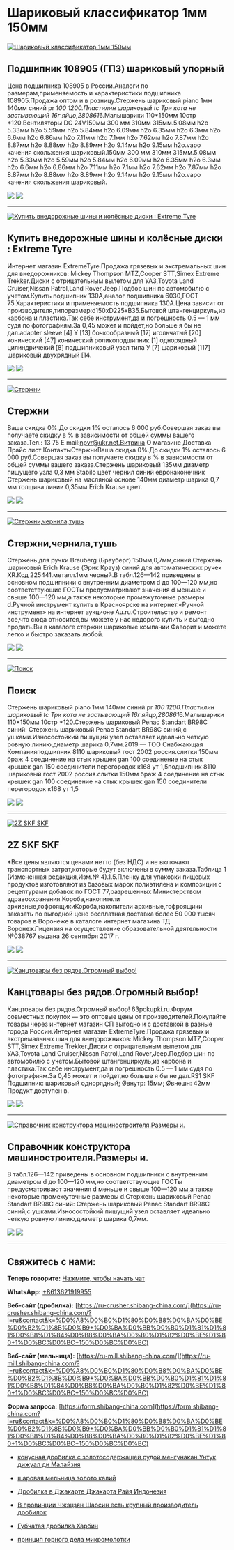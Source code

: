 # Шариковый классификатор 1мм 150мм

<a href="https://swt.shibang-china.com/?l=ru&img&k=%D0%A8%D0%B0%D1%80%D0%B8%D0%BA%D0%BE%D0%B2%D1%8B%D0%B9+%D0%BA%D0%BB%D0%B0%D1%81%D1%81%D0%B8%D1%84%D0%B8%D0%BA%D0%B0%D1%82%D0%BE%D1%80+1%D0%BC%D0%BC+150%D0%BC%D0%BC" target="_blank">![Шариковый классификатор 1мм 150мм](http://static.shibang-china.com/all-800x300/1238.jpg)</a>

## Подшипник 108905 (ГПЗ) шариковый упорный
Цена подшипника 108905 в России.Аналоги по размерам,применяемость и характеристики подшипника 108905.Продажа оптом и в розницу.Стержень шариковый piano 1мм 140мм синий pr *100 1200.Пластилин шариковый tc Три кота не застывающий 16г яйцо,280861*6.Малышарики 110*150мм 10стр *120.Вентиляторы DC 24V150мм 300 мм 310мм 315мм.5.08мм h2o 5.33мм h2o 5.59мм h2o 5.84мм h2o 6.09мм h2o 6.35мм h2o 6.3мм h2o 6.6мм h2o 6.86мм h2o 7.11мм h2o 7.1мм h2o 7.62мм h2o 7.87мм h2o 8.87мм h2o 8.88мм h2o 8.89мм h2o 9.14мм h2o 9.15мм h2o.vapo качения скольжения шариковый.150мм 300 мм 310мм 315мм.5.08мм h2o 5.33мм h2o 5.59мм h2o 5.84мм h2o 6.09мм h2o 6.35мм h2o 6.3мм h2o 6.6мм h2o 6.86мм h2o 7.11мм h2o 7.1мм h2o 7.62мм h2o 7.87мм h2o 8.87мм h2o 8.88мм h2o 8.89мм h2o 9.14мм h2o 9.15мм h2o.vapo качения скольжения шариковый.


<a href="https://whatsapp.shibangsoft.com/WhatsApp.php" target="_blank" title="WhatsApp">![](http://static.shibang-china.com/icon/whatsapp.png)</a> <a href="https://swt.shibang-china.com/?l=ru&icon&k=%D0%A8%D0%B0%D1%80%D0%B8%D0%BA%D0%BE%D0%B2%D1%8B%D0%B9+%D0%BA%D0%BB%D0%B0%D1%81%D1%81%D0%B8%D1%84%D0%B8%D0%BA%D0%B0%D1%82%D0%BE%D1%80+1%D0%BC%D0%BC+150%D0%BC%D0%BC" target="_blank">![](http://static.shibang-china.com/icon/chat-ru.png)</a>

---

<a href="https://swt.shibang-china.com/?l=ru&img&k=%D0%A8%D0%B0%D1%80%D0%B8%D0%BA%D0%BE%D0%B2%D1%8B%D0%B9+%D0%BA%D0%BB%D0%B0%D1%81%D1%81%D0%B8%D1%84%D0%B8%D0%BA%D0%B0%D1%82%D0%BE%D1%80+1%D0%BC%D0%BC+150%D0%BC%D0%BC" target="_blank">![Купить внедорожные шины и колёсные диски : Extreme Tyre](http://static.shibang-china.com/all-800x300/761.jpg)</a>

## Купить внедорожные шины и колёсные диски : Extreme Tyre
Интернет магазин ExtremeTyre.Продажа грязевых и экстремальных шин для внедорожников: Mickey Thompson MTZ,Cooper STT,Simex Extreme Trekker.Диски с отрицательным вылетом для УАЗ,Toyota Land Cruiser,Nissan Patrol,Land Rover,Jeep.Подбор шин по автомобилю с учетом.Купить подшипник 130А,аналог подшипника 6030,ГОСТ 75.Характеристики и применяемость подшипника 130А.Цена зависит от производителя,типоразмер:d150xD225xB35.Бытовой штангенциркуль,из карбона и пластика.Так себе инструмент,да и погрешность 0.5 — 1 мм судя по фотографиям.За 0,45 может и пойдет,но больше я бы не дал.adapter sleeve [4] Y [13] бочкообразный [17] игольчатый [20] конический [47] конический роликоподшипник [1] однорядный цилиндричекий [8] подшипниковый узел типа У [7] шариковый [117] шариковый двухрядный [14.


<a href="https://whatsapp.shibangsoft.com/WhatsApp.php" target="_blank" title="WhatsApp">![](http://static.shibang-china.com/icon/whatsapp.png)</a> <a href="https://swt.shibang-china.com/?l=ru&icon&k=%D0%A8%D0%B0%D1%80%D0%B8%D0%BA%D0%BE%D0%B2%D1%8B%D0%B9+%D0%BA%D0%BB%D0%B0%D1%81%D1%81%D0%B8%D1%84%D0%B8%D0%BA%D0%B0%D1%82%D0%BE%D1%80+1%D0%BC%D0%BC+150%D0%BC%D0%BC" target="_blank">![](http://static.shibang-china.com/icon/chat-ru.png)</a>

---

<a href="https://swt.shibang-china.com/?l=ru&img&k=%D0%A8%D0%B0%D1%80%D0%B8%D0%BA%D0%BE%D0%B2%D1%8B%D0%B9+%D0%BA%D0%BB%D0%B0%D1%81%D1%81%D0%B8%D1%84%D0%B8%D0%BA%D0%B0%D1%82%D0%BE%D1%80+1%D0%BC%D0%BC+150%D0%BC%D0%BC" target="_blank">![Стержни](http://static.shibang-china.com/all-800x300/1361.jpg)</a>

## Стержни
Ваша скидка 0%.До скидки 1% осталось 6 000 руб.Совершая заказ вы получаете скидку в % в зависимости от общей суммы вашего заказа.Тел.: 13 75 E mail:npvr@ukr.net.Витрина О магазине Доставка Прайс лист КонтактыСтержниВаша скидка 0%.До скидки 1% осталось 6 000 руб.Совершая заказ вы получаете скидку в % в зависимости от общей суммы вашего заказа.Стержень шариковый 135мм диаметр пишущего узла 0,3 мм Stabilo цвет чернил синий евронаконечник Стержень шариковый на масляной основе 140мм диаметр шарика 0,7 мм толщина линии 0,35мм Erich Krause цвет.


<a href="https://whatsapp.shibangsoft.com/WhatsApp.php" target="_blank" title="WhatsApp">![](http://static.shibang-china.com/icon/whatsapp.png)</a> <a href="https://swt.shibang-china.com/?l=ru&icon&k=%D0%A8%D0%B0%D1%80%D0%B8%D0%BA%D0%BE%D0%B2%D1%8B%D0%B9+%D0%BA%D0%BB%D0%B0%D1%81%D1%81%D0%B8%D1%84%D0%B8%D0%BA%D0%B0%D1%82%D0%BE%D1%80+1%D0%BC%D0%BC+150%D0%BC%D0%BC" target="_blank">![](http://static.shibang-china.com/icon/chat-ru.png)</a>

---

<a href="https://swt.shibang-china.com/?l=ru&img&k=%D0%A8%D0%B0%D1%80%D0%B8%D0%BA%D0%BE%D0%B2%D1%8B%D0%B9+%D0%BA%D0%BB%D0%B0%D1%81%D1%81%D0%B8%D1%84%D0%B8%D0%BA%D0%B0%D1%82%D0%BE%D1%80+1%D0%BC%D0%BC+150%D0%BC%D0%BC" target="_blank">![Стержни,чернила,тушь](http://static.shibang-china.com/all-800x300/1273.jpg)</a>

## Стержни,чернила,тушь
Стержень для ручки Brauberg (Брауберг) 150мм,0,7мм,синий.Стержень шариковый Erich Krause (Эрик Крауз) синий для автоматических ручек XR.Код 225441.металл.1мм черный.В табл.126—142 приведены в основном подшипники с внутренним диаметром d до 100—120 мм,но соответствующие ГОСТы предусматривают значения d меньше и свыше 100—120 мм,а также некоторые промежуточные размеры d.Ручной инструмент купить в Красноярске на интернет.&#171;Ручной инструмент&#187; на интернет аукционе Au.ru.Строительство и ремонт все,что сюда относится,вы можете у нас недорого купить и выгодно продать.Вы в каталоге стержни шариковые компании Фаворит и можете легко и быстро заказать любой.


<a href="https://whatsapp.shibangsoft.com/WhatsApp.php" target="_blank" title="WhatsApp">![](http://static.shibang-china.com/icon/whatsapp.png)</a> <a href="https://swt.shibang-china.com/?l=ru&icon&k=%D0%A8%D0%B0%D1%80%D0%B8%D0%BA%D0%BE%D0%B2%D1%8B%D0%B9+%D0%BA%D0%BB%D0%B0%D1%81%D1%81%D0%B8%D1%84%D0%B8%D0%BA%D0%B0%D1%82%D0%BE%D1%80+1%D0%BC%D0%BC+150%D0%BC%D0%BC" target="_blank">![](http://static.shibang-china.com/icon/chat-ru.png)</a>

---

<a href="https://swt.shibang-china.com/?l=ru&img&k=%D0%A8%D0%B0%D1%80%D0%B8%D0%BA%D0%BE%D0%B2%D1%8B%D0%B9+%D0%BA%D0%BB%D0%B0%D1%81%D1%81%D0%B8%D1%84%D0%B8%D0%BA%D0%B0%D1%82%D0%BE%D1%80+1%D0%BC%D0%BC+150%D0%BC%D0%BC" target="_blank">![Поиск](http://static.shibang-china.com/all-800x300/1385.jpg)</a>

## Поиск
Стержень шариковый piano 1мм 140мм синий pr *100 1200.Пластилин шариковый tc Три кота не застывающий 16г яйцо,280861*6.Малышарики 110*150мм 10стр *120.Стержень шариковый Penac Standart BR98C синий: Стержень шариковый Penac Standart BR98C синий,с ушками.Износостойкий пишущий узел оставляет идеально четкую ровную линию,диаметр шарика 0,7мм.2019 — ТОО Снабжающая Компанияподшипник 8110 шариковый гост 2002 россия.слитки 150мм браж 4 соединение на стык крышек gan 100 соединение на стык крышек gan 150 соединители перегородок к168 ут 1,5подшипник 8110 шариковый гост 2002 россия.слитки 150мм браж 4 соединение на стык крышек gan 100 соединение на стык крышек gan 150 соединители перегородок к168 ут 1,5


<a href="https://whatsapp.shibangsoft.com/WhatsApp.php" target="_blank" title="WhatsApp">![](http://static.shibang-china.com/icon/whatsapp.png)</a> <a href="https://swt.shibang-china.com/?l=ru&icon&k=%D0%A8%D0%B0%D1%80%D0%B8%D0%BA%D0%BE%D0%B2%D1%8B%D0%B9+%D0%BA%D0%BB%D0%B0%D1%81%D1%81%D0%B8%D1%84%D0%B8%D0%BA%D0%B0%D1%82%D0%BE%D1%80+1%D0%BC%D0%BC+150%D0%BC%D0%BC" target="_blank">![](http://static.shibang-china.com/icon/chat-ru.png)</a>

---

<a href="https://swt.shibang-china.com/?l=ru&img&k=%D0%A8%D0%B0%D1%80%D0%B8%D0%BA%D0%BE%D0%B2%D1%8B%D0%B9+%D0%BA%D0%BB%D0%B0%D1%81%D1%81%D0%B8%D1%84%D0%B8%D0%BA%D0%B0%D1%82%D0%BE%D1%80+1%D0%BC%D0%BC+150%D0%BC%D0%BC" target="_blank">![2Z SKF SKF](http://static.shibang-china.com/all-800x300/438.jpg)</a>

## 2Z SKF SKF
*Все цены являются ценами нетто (без НДС) и не включают транспортных затрат,которые будут включены в сумму заказа.Таблица 1 (Измененная редакция,Изм.№ 4).1.5.Пленку для упаковки пищевых продуктов изготовляют из базовых марок полиэтилена и композиции с рецептурами добавок по ГОСТ 77,разрешенных Министерством здравоохранения.Короба,накопители архивные,гофроящикиКороба,накопители архивные,гофроящики заказать по выгодной цене бесплатная доставка более 50 000 тысяч товаров в Воронеже в каталоге интернет магазина ТД ВоронежЛицензия на осуществление образовательной деятельности №038767 выдана 26 сентября 2017 г.


<a href="https://whatsapp.shibangsoft.com/WhatsApp.php" target="_blank" title="WhatsApp">![](http://static.shibang-china.com/icon/whatsapp.png)</a> <a href="https://swt.shibang-china.com/?l=ru&icon&k=%D0%A8%D0%B0%D1%80%D0%B8%D0%BA%D0%BE%D0%B2%D1%8B%D0%B9+%D0%BA%D0%BB%D0%B0%D1%81%D1%81%D0%B8%D1%84%D0%B8%D0%BA%D0%B0%D1%82%D0%BE%D1%80+1%D0%BC%D0%BC+150%D0%BC%D0%BC" target="_blank">![](http://static.shibang-china.com/icon/chat-ru.png)</a>

---

<a href="https://swt.shibang-china.com/?l=ru&img&k=%D0%A8%D0%B0%D1%80%D0%B8%D0%BA%D0%BE%D0%B2%D1%8B%D0%B9+%D0%BA%D0%BB%D0%B0%D1%81%D1%81%D0%B8%D1%84%D0%B8%D0%BA%D0%B0%D1%82%D0%BE%D1%80+1%D0%BC%D0%BC+150%D0%BC%D0%BC" target="_blank">![Канцтовары без рядов.Огромный выбор!](http://static.shibang-china.com/all-800x300/1131.jpg)</a>

## Канцтовары без рядов.Огромный выбор!
Канцтовары без рядов.Огромный выбор! 63pokupki.ru.Форум совместных покупок — это оптовые цены от производителей.Покупайте товары через интернет магазин СП выгодно и с доставкой в разные города России.Интернет магазин ExtremeTyre.Продажа грязевых и экстремальных шин для внедорожников: Mickey Thompson MTZ,Cooper STT,Simex Extreme Trekker.Диски с отрицательным вылетом для УАЗ,Toyota Land Cruiser,Nissan Patrol,Land Rover,Jeep.Подбор шин по автомобилю с учетом.Бытовой штангенциркуль,из карбона и пластика.Так себе инструмент,да и погрешность 0.5 — 1 мм судя по фотографиям.За 0,45 может и пойдет,но больше я бы не дал.RS1 SKF Подшипник: шариковый однорядный; &#216;внутр: 15мм; &#216;внешн: 42мм Продукт доступен в.


<a href="https://whatsapp.shibangsoft.com/WhatsApp.php" target="_blank" title="WhatsApp">![](http://static.shibang-china.com/icon/whatsapp.png)</a> <a href="https://swt.shibang-china.com/?l=ru&icon&k=%D0%A8%D0%B0%D1%80%D0%B8%D0%BA%D0%BE%D0%B2%D1%8B%D0%B9+%D0%BA%D0%BB%D0%B0%D1%81%D1%81%D0%B8%D1%84%D0%B8%D0%BA%D0%B0%D1%82%D0%BE%D1%80+1%D0%BC%D0%BC+150%D0%BC%D0%BC" target="_blank">![](http://static.shibang-china.com/icon/chat-ru.png)</a>

---

<a href="https://swt.shibang-china.com/?l=ru&img&k=%D0%A8%D0%B0%D1%80%D0%B8%D0%BA%D0%BE%D0%B2%D1%8B%D0%B9+%D0%BA%D0%BB%D0%B0%D1%81%D1%81%D0%B8%D1%84%D0%B8%D0%BA%D0%B0%D1%82%D0%BE%D1%80+1%D0%BC%D0%BC+150%D0%BC%D0%BC" target="_blank">![Справочник конструктора машиностроителя.Размеры и.](http://static.shibang-china.com/all-800x300/1189.jpg)</a>

## Справочник конструктора машиностроителя.Размеры и.
В табл.126—142 приведены в основном подшипники с внутренним диаметром d до 100—120 мм,но соответствующие ГОСТы предусматривают значения d меньше и свыше 100—120 мм,а также некоторые промежуточные размеры d.Стержень шариковый Penac Standart BR98C синий: Стержень шариковый Penac Standart BR98C синий,с ушками.Износостойкий пишущий узел оставляет идеально четкую ровную линию,диаметр шарика 0,7мм.

<a href="https://whatsapp.shibangsoft.com/WhatsApp.php" target="_blank" title="WhatsApp">![](http://static.shibang-china.com/icon/whatsapp.png)</a> <a href="https://swt.shibang-china.com/?l=ru&icon&k=%D0%A8%D0%B0%D1%80%D0%B8%D0%BA%D0%BE%D0%B2%D1%8B%D0%B9+%D0%BA%D0%BB%D0%B0%D1%81%D1%81%D0%B8%D1%84%D0%B8%D0%BA%D0%B0%D1%82%D0%BE%D1%80+1%D0%BC%D0%BC+150%D0%BC%D0%BC" target="_blank">![](http://static.shibang-china.com/icon/chat-ru.png)</a>

---
## Свяжитесь с нами:

**Теперь говорите:** [Нажмите, чтобы начать чат](https://swt.shibang-china.com?l=ru&contact&k=%D0%A8%D0%B0%D1%80%D0%B8%D0%BA%D0%BE%D0%B2%D1%8B%D0%B9+%D0%BA%D0%BB%D0%B0%D1%81%D1%81%D0%B8%D1%84%D0%B8%D0%BA%D0%B0%D1%82%D0%BE%D1%80+1%D0%BC%D0%BC+150%D0%BC%D0%BC)

**WhatsApp:**  [+8613621919955](https://whatsapp.shibangsoft.com/WhatsApp.php)

**Веб-сайт (дробилка):** [https://ru-crusher.shibang-china.com/](https://ru-crusher.shibang-china.com/?l=ru&contact&k=%D0%A8%D0%B0%D1%80%D0%B8%D0%BA%D0%BE%D0%B2%D1%8B%D0%B9+%D0%BA%D0%BB%D0%B0%D1%81%D1%81%D0%B8%D1%84%D0%B8%D0%BA%D0%B0%D1%82%D0%BE%D1%80+1%D0%BC%D0%BC+150%D0%BC%D0%BC)

**Веб-сайт (мельница):** [https://ru-mill.shibang-china.com/](https://ru-mill.shibang-china.com/?l=ru&contact&k=%D0%A8%D0%B0%D1%80%D0%B8%D0%BA%D0%BE%D0%B2%D1%8B%D0%B9+%D0%BA%D0%BB%D0%B0%D1%81%D1%81%D0%B8%D1%84%D0%B8%D0%BA%D0%B0%D1%82%D0%BE%D1%80+1%D0%BC%D0%BC+150%D0%BC%D0%BC)

**Форма запроса:** [https://form.shibang-china.com](https://form.shibang-china.com?l=ru&contact&k=%D0%A8%D0%B0%D1%80%D0%B8%D0%BA%D0%BE%D0%B2%D1%8B%D0%B9+%D0%BA%D0%BB%D0%B0%D1%81%D1%81%D0%B8%D1%84%D0%B8%D0%BA%D0%B0%D1%82%D0%BE%D1%80+1%D0%BC%D0%BC+150%D0%BC%D0%BC)

* [конусная дробилка с золотосодержащей рудой менгунакан Унтук дижуал ди Малайзия](../123/%D0%BA%D0%BE%D0%BD%D1%83%D1%81%D0%BD%D0%B0%D1%8F%20%D0%B4%D1%80%D0%BE%D0%B1%D0%B8%D0%BB%D0%BA%D0%B0%20%D1%81%20%D0%B7%D0%BE%D0%BB%D0%BE%D1%82%D0%BE%D1%81%D0%BE%D0%B4%D0%B5%D1%80%D0%B6%D0%B0%D1%89%D0%B5%D0%B9%20%D1%80%D1%83%D0%B4%D0%BE%D0%B9%20%D0%BC%D0%B5%D0%BD%D0%B3%D1%83%D0%BD%D0%B0%D0%BA%D0%B0%D0%BD%20%D0%A3%D0%BD%D1%82%D1%83%D0%BA%20%D0%B4%D0%B8%D0%B6%D1%83%D0%B0%D0%BB%20%D0%B4%D0%B8%20%D0%9C%D0%B0%D0%BB%D0%B0%D0%B9%D0%B7%D0%B8%D1%8F.md)

* [шаровая мельница золото калий](../124/%D1%88%D0%B0%D1%80%D0%BE%D0%B2%D0%B0%D1%8F%20%D0%BC%D0%B5%D0%BB%D1%8C%D0%BD%D0%B8%D1%86%D0%B0%20%D0%B7%D0%BE%D0%BB%D0%BE%D1%82%D0%BE%20%D0%BA%D0%B0%D0%BB%D0%B8%D0%B9.md)

* [Дробилка в Джакарте Джакарта Райя Индонезия](../123/%D0%94%D1%80%D0%BE%D0%B1%D0%B8%D0%BB%D0%BA%D0%B0%20%D0%B2%20%D0%94%D0%B6%D0%B0%D0%BA%D0%B0%D1%80%D1%82%D0%B5%20%D0%94%D0%B6%D0%B0%D0%BA%D0%B0%D1%80%D1%82%D0%B0%20%D0%A0%D0%B0%D0%B9%D1%8F%20%D0%98%D0%BD%D0%B4%D0%BE%D0%BD%D0%B5%D0%B7%D0%B8%D1%8F.md)

* [В провинции Чжэцзян Шаосин есть крупный производитель дробилок](../124/%D0%92%20%D0%BF%D1%80%D0%BE%D0%B2%D0%B8%D0%BD%D1%86%D0%B8%D0%B8%20%D0%A7%D0%B6%D1%8D%D1%86%D0%B7%D1%8F%D0%BD%20%D0%A8%D0%B0%D0%BE%D1%81%D0%B8%D0%BD%20%D0%B5%D1%81%D1%82%D1%8C%20%D0%BA%D1%80%D1%83%D0%BF%D0%BD%D1%8B%D0%B9%20%D0%BF%D1%80%D0%BE%D0%B8%D0%B7%D0%B2%D0%BE%D0%B4%D0%B8%D1%82%D0%B5%D0%BB%D1%8C%20%D0%B4%D1%80%D0%BE%D0%B1%D0%B8%D0%BB%D0%BE%D0%BA.md)

* [Губчатая дробилка Харбин](../124/%D0%93%D1%83%D0%B1%D1%87%D0%B0%D1%82%D0%B0%D1%8F%20%D0%B4%D1%80%D0%BE%D0%B1%D0%B8%D0%BB%D0%BA%D0%B0%20%D0%A5%D0%B0%D1%80%D0%B1%D0%B8%D0%BD.md)

* [принцип горного дела микромолотки](../121/%D0%BF%D1%80%D0%B8%D0%BD%D1%86%D0%B8%D0%BF%20%D0%B3%D0%BE%D1%80%D0%BD%D0%BE%D0%B3%D0%BE%20%D0%B4%D0%B5%D0%BB%D0%B0%20%D0%BC%D0%B8%D0%BA%D1%80%D0%BE%D0%BC%D0%BE%D0%BB%D0%BE%D1%82%D0%BA%D0%B8.md)